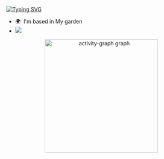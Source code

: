 [![Typing SVG](https://readme-typing-svg.herokuapp.com?font=Fira+Code&pause=1000&color=00F737&width=435&lines=%F0%9F%91%8B+Hello%2C+i'm+Aklox)](https://git.io/typing-svg)
* 🌍  I'm based in My garden
* ![](https://komarev.com/ghpvc/?username=your-github-frsnow&color=blue) 

<div align="center">
  <img src="https://github-readme-activity-graph.vercel.app/graph?username=akloxreal&radius=16&theme=react&area=true&order=5" height="300" alt="activity-graph graph"  />
</div>

